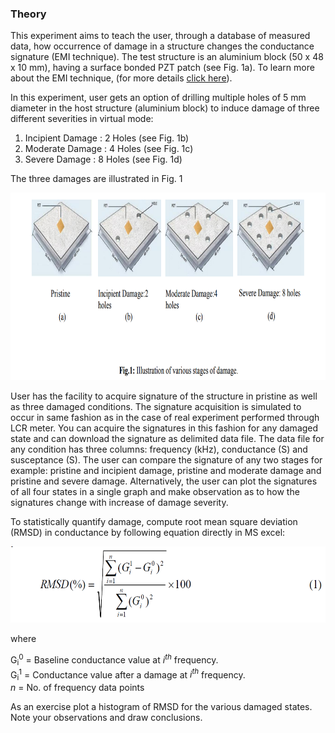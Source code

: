 ### Theory
This experiment aims to teach the user, through a database of measured data, how occurrence of damage in a structure changes the conductance signature (EMI technique).
The test structure is an aluminium block (50 x 48 x 10 mm), having a surface bonded PZT patch (see Fig. 1a). To learn more about the EMI technique, (for more details <a href="http://ssdl.iitd.ac.in/vssdl/piezo.pdf" target="_blank">click here</a>).

<!-- **EXPERIMENTAL METHODOLOGY** -->

In this experiment, user gets an option of drilling multiple holes of 5 mm diameter in the host structure (aluminium block) to induce damage of three different severities in virtual mode:
1. Incipient Damage : 2 Holes (see Fig. 1b)
2. Moderate Damage : 4 Holes (see Fig. 1c)
3. Severe Damage : 8 Holes (see Fig. 1d)

The three damages are illustrated in Fig. 1
 
<img src="images/th1.png" height="300px" />

User has the facility to acquire signature of the structure in pristine as well as three damaged conditions. The signature acquisition is simulated to occur in same fashion as in the case of real experiment performed through LCR meter. You can acquire the signatures in this fashion for any damaged state and can download the signature as delimited data file. The data file for any condition has three columns: frequency (kHz), conductance (S) and susceptance (S). The user can compare the signature of any two stages for example: pristine and incipient damage, pristine and moderate damage and pristine and severe damage. Alternatively, the user can plot the signatures of all four states in a single graph and make observation as to how the signatures change with increase of damage severity.


To statistically quantify damage, compute root mean square deviation (RMSD) in conductance by following equation directly in MS excel:

<center><img src="images/th2.png" height="122px"/></center>

where

G<sub>i</sub><sup>0</sup> = Baseline conductance value at <i>i<sup>th</sup></i> frequency.<br>
G<sub>i</sub><sup>1</sup> = Conductance value after a damage at <i>i<sup>th</sup></i> frequency.<br>
<i>n</i> = No. of frequency data points<br>

As an exercise plot a histogram of RMSD for the various damaged states. Note your observations and draw conclusions.<br>

